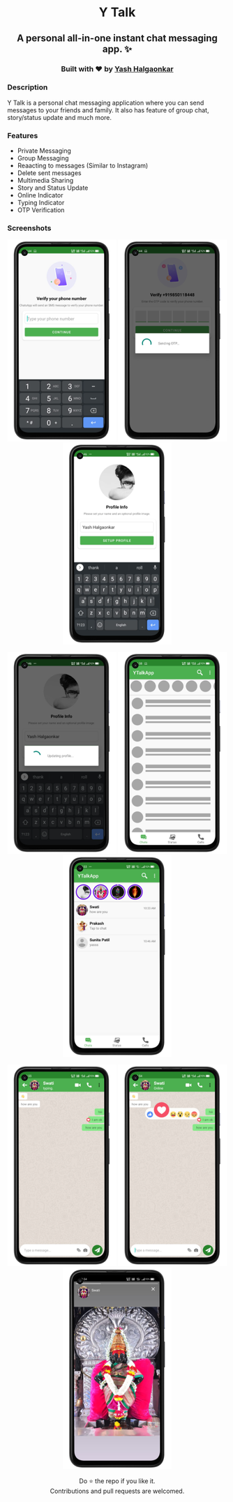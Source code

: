 <h1 align="center">
  <br> Y Talk
</h1>
<h2 align="center">
    A personal all-in-one instant chat messaging app. ✨
 </h2>
<h3 align="center">
  Built with ❤︎ by
  <a href="https://github.com/yashhalgaonkar">Yash Halgaonkar</a>
</h3>
<h3>Description</h3>
<p>Y Talk is a personal chat messaging application where you can send messages to your friends and family. It also has feature of group chat, story/status update and much more.</p>

<h3>Features </h3>
<ul>
<li>Private Messaging</li>
<li>Group Messaging</li>
<li>Reaacting to messages (Similar to Instagram)</li>
<li>Delete sent messages</li>
<li>Multimedia Sharing</li>
<li>Story and Status Update</li>
<li>Online Indicator</li>
<li>Typing Indicator</li>
<li>OTP Verification</li>
</ul>


<h3>Screenshots</h3>
<p align='center'>
  <img src="readme/ss0.png" width="250" />
  <img src="readme/ss1.png" width="250" />
  <img src="readme/ss2.png" width="250" /> 
</p>
<p align='center'>
  <img src="readme/ss3.png" width="250" />
  <img src="readme/ss4.png" width="250" />
  <img src="readme/ss5.png" width="250" /> 
</p>
<p align='center'>
  <img src="readme/ss6.png" width="250" />
  <img src="readme/ss7.png" width="250" />
  <img src="readme/ss8.png" width="250" />
</p>


<p align="center"> Do ⭐ the repo if you like it. <br> Contributions and pull requests are welcomed. </p>
